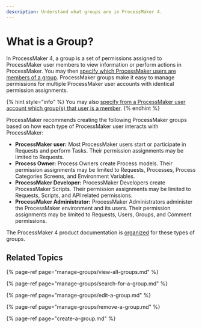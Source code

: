 ```yaml
---
description: Understand what groups are in ProcessMaker 4.
---
```


# What is a Group?

In ProcessMaker 4, a group is a set of permissions assigned to ProcessMaker user members to view information or perform actions in ProcessMaker. You may then [specify which ProcessMaker users are members of a group](manage-groups/edit-a-group.md#edit-a-processmaker-group). ProcessMaker groups make it easy to manage permissions for multiple ProcessMaker user accounts with identical permission assignments.

{% hint style="info" %}
You may also [specify from a ProcessMaker user account which group\(s\) that user is a member](../add-users/manage-user-accounts/edit-a-user-account.md#edit-a-processmaker-user-account).
{% endhint %}

ProcessMaker recommends creating the following ProcessMaker groups based on how each type of ProcessMaker user interacts with ProcessMaker:

* **ProcessMaker user:** Most ProcessMaker users start or participate in Requests and perform Tasks. Their permission assignments may be limited to Requests.
* **Process Owner:** Process Owners create Process models. Their permission assignments may be limited to Requests, Processes, Process Categories Screens, and Environment Variables.
* **ProcessMaker Developer:** ProcessMaker Developers create ProcessMaker Scripts. Their permission assignments may be limited to Requests, Scripts, and API related permissions.
* **ProcessMaker Administrator:** ProcessMaker Administrators administer the ProcessMaker environment and its users. Their permission assignments may be limited to Requests, Users, Groups, and Comment permissions.

The ProcessMaker 4 product documentation is [organized](../../start-here/how-to-use-this-document.md) for these types of groups.

## Related Topics

{% page-ref page="manage-groups/view-all-groups.md" %}

{% page-ref page="manage-groups/search-for-a-group.md" %}

{% page-ref page="manage-groups/edit-a-group.md" %}

{% page-ref page="manage-groups/remove-a-group.md" %}

{% page-ref page="create-a-group.md" %}

